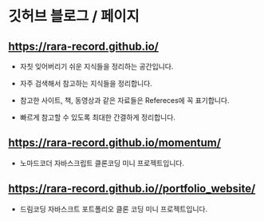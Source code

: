 # 깃허브 블로그 / 페이지

## https://rara-record.github.io/

- 자칫 잊어버리기 쉬운 지식들을 정리하는 공간입니다.

- 자주 검색해서 참고하는 지식들을 정리합니다.

- 참고한 사이트, 책, 동영상과 같은 자료들은 Refereces에 꼭 표기합니다.

- 빠르게 참고할 수 있도록 최대한 간결하게 정리합니다.

## https://rara-record.github.io/momentum/
- 노마드코더 자바스크립트 클론코딩 미니 프로젝트입니다.


## https://rara-record.github.io//portfolio_website/
- 드림코딩 자바스크트 포트폴리오 클론 코딩 미니 프로젝트입니다.
